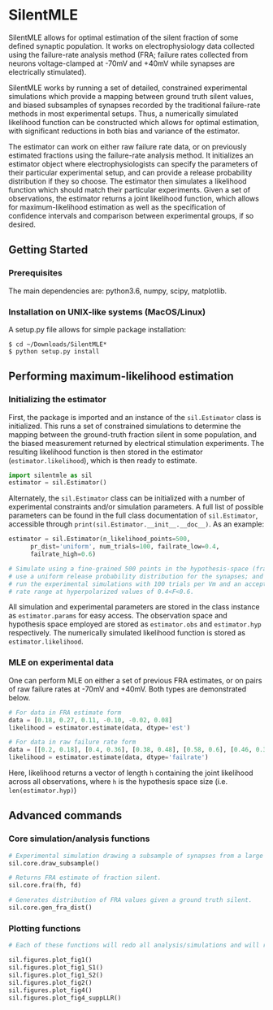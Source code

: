 # SilentMLE

SilentMLE allows for optimal estimation of the silent fraction of some defined synaptic population. It works on electrophysiology data collected using the failure-rate analysis method (FRA; failure rates collected from neurons voltage-clamped at -70mV and +40mV while synapses are electrically stimulated).

SilentMLE works by running a set of detailed, constrained experimental simulations which provide a mapping between ground truth silent values, and biased subsamples of synapses recorded by the traditional failure-rate methods in most experimental setups. Thus, a numerically simulated likelihood function can be constructed which allows for optimal estimation, with significant reductions in both bias and variance of the estimator.

The estimator can work on either raw failure rate data, or on previously estimated fractions using the failure-rate analysis method. It initializes an estimator object where electrophysiologists can specify the parameters of their particular experimental setup, and can provide a release probability distribution if they so choose. The estimator then simulates a likelihood function which should match their particular experiments. Given a set of observations, the estimator returns a joint likelihood function, which allows for maximum-likelihood estimation as well as the specification of confidence intervals and comparison between experimental groups, if so desired.

## Getting Started

### Prerequisites
The main dependencies are: python3.6, numpy, scipy, matplotlib.

### Installation on UNIX-like systems (MacOS/Linux)

A setup.py file allows for simple package installation:
```
$ cd ~/Downloads/SilentMLE*
$ python setup.py install
```

## Performing maximum-likelihood estimation

### Initializing the estimator
First, the package is imported and an instance of the `sil.Estimator` class is initialized. This runs a set of constrained simulations to determine the mapping between the ground-truth fraction silent in some population, and the biased measurement returned by electrical stimulation experiments. The resulting likelihood function is then stored in the estimator (`estimator.likelihood`), which is then ready to estimate.

```python
import silentmle as sil
estimator = sil.Estimator()
```

Alternately, the `sil.Estimator` class can be initialized with a number of experimental constraints and/or simulation parameters. A full list of possible parameters can be found in the full class documentation of `sil.Estimator`, accessible through `print(sil.Estimator.__init__.__doc__)`. As an example:
```python
estimator = sil.Estimator(n_likelihood_points=500,
      pr_dist='uniform', num_trials=100, failrate_low=0.4,
      failrate_high=0.6)

# Simulate using a fine-grained 500 points in the hypothesis-space (fraction silent);
# use a uniform release probability distribution for the synapses; and
# run the experimental simulations with 100 trials per Vm and an accepted failure
# rate range at hyperpolarized values of 0.4<F<0.6.
```

All simulation and experimental parameters are stored in the class instance as `estimator.params` for easy access.
The observation space and hypothesis space employed are stored as `estimator.obs` and `estimator.hyp` respectively.
The numerically simulated likelihood function is stored as `estimator.likelihood`.

### MLE on experimental data
One can perform MLE on either a set of previous FRA estimates, or on pairs of raw failure rates at -70mV and +40mV. Both types are demonstrated below.

```python
# For data in FRA estimate form
data = [0.18, 0.27, 0.11, -0.10, -0.02, 0.08]
likelihood = estimator.estimate(data, dtype='est')

# For data in raw failure rate form
data = [[0.2, 0.18], [0.4, 0.36], [0.38, 0.48], [0.58, 0.6], [0.46, 0.31]]
likelihood = estimator.estimate(data, dtype='failrate')
```

Here, likelihood returns a vector of length `h` containing the joint likelihood across all observations, where `h` is the hypothesis space size (i.e. `len(estimator.hyp)`)

## Advanced commands

### Core simulation/analysis functions

```python
# Experimental simulation drawing a subsample of synapses from a large pop.
sil.core.draw_subsample()

# Returns FRA estimate of fraction silent.
sil.core.fra(fh, fd)

# Generates distribution of FRA values given a ground truth silent.
sil.core.gen_fra_dist()
```

### Plotting functions

```python
# Each of these functions will redo all analysis/simulations and will return a fully formatted figure.

sil.figures.plot_fig1()
sil.figures.plot_fig1_S1()
sil.figures.plot_fig1_S2()
sil.figures.plot_fig2()
sil.figures.plot_fig4()
sil.figures.plot_fig4_suppLLR()

```
